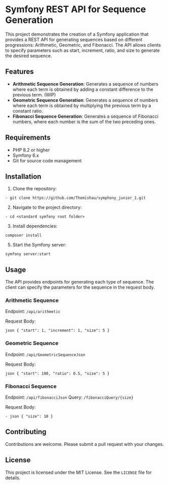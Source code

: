 # Symfony REST API for Sequence Generation

This project demonstrates the creation of a Symfony application that provides a REST API for generating sequences based on different progressions: Arithmetic, Geometric, and Fibonacci. The API allows clients to specify parameters such as start, increment, ratio, and size to generate the desired sequence.

## Features

- **Arithmetic Sequence Generation**: Generates a sequence of numbers where each term is obtained by adding a constant difference to the previous term. (WIP)
- **Geometric Sequence Generation**: Generates a sequence of numbers where each term is obtained by multiplying the previous term by a constant ratio.
- **Fibonacci Sequence Generation**: Generates a sequence of Fibonacci numbers, where each number is the sum of the two preceding ones.

## Requirements

- PHP 8.2 or higher
- Symfony 6.x
- Git for source code management

## Installation
1. Clone the repository:

```
- git clone https://github.com/Themishau/symphony_junior_1.git
```

2. Navigate to the project directory:
```
- cd <standard symfony root folder>
```
3. Install dependencies:
```
composer install 
```
5. Start the Symfony server:
```
symfony server:start
```
## Usage

The API provides endpoints for generating each type of sequence. The client can specify the parameters for the sequence in the request body.

### Arithmetic Sequence

Endpoint: `/api/arithmetic`

Request Body:
```
json { "start": 1, "increment": 1, "size": 5 }
```
### Geometric Sequence

Endpoint: `/api/GeometricSequenceJson`

Request Body:
```
json { "start": 100, "ratio": 0.5, "size": 5 }
```

### Fibonacci Sequence

Endpoint: `/api/fibonacciJson`
Query: `/fibonacciQuery/{size}`

Request Body:

```
- json { "size": 10 }
```

## Contributing

Contributions are welcome. Please submit a pull request with your changes.

## License

This project is licensed under the MIT License. See the `LICENSE` file for details.


